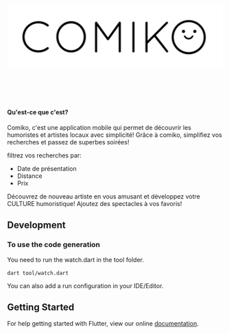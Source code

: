 <h1 align="center">
	<br>
	<img width="1153" src="lib/assets/comiko_long.png" alt="Comiko">
	<br>
	<br>
	<br>
</h1>

#### Qu'est-ce que c'est?
Comiko, c'est une application mobile qui permet de découvrir les humoristes et artistes locaux avec simplicité!
Grâce à comiko, simplifiez vos recherches et passez de superbes soirées! 

filtrez vos recherches par:
* Date de présentation
* Distance
* Prix

Découvrez de nouveau artiste en vous amusant et développez votre CULTURE humoristique!
Ajoutez des spectacles à vos favoris!













## Development

### To use the code generation
You need to run the watch.dart in the tool folder.
```
dart tool/watch.dart
```
You can also add a run configuration in your IDE/Editor.
## Getting Started
For help getting started with Flutter, view our online
[documentation](http://flutter.io/).
